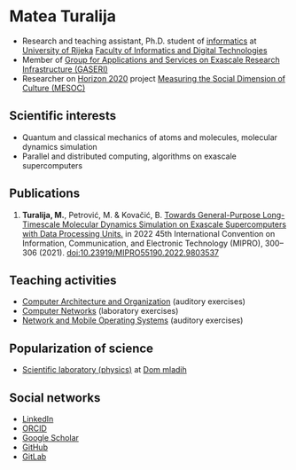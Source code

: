 # Matea Turalija

- Research and teaching assistant, Ph.D. student of [informatics](https://www.inf.uniri.hr/en/study-programmes/university-postgraduate-doctoral-study-informatics) at [University of Rijeka](https://uniri.hr/en/) [Faculty of Informatics and Digital Technologies](https://www.inf.uniri.hr/en/)
- Member of [Group for Applications and Services on Exascale Research Infrastructure (GASERI)](https://group.miletic.net/en/)
- Researcher on [Horizon 2020](https://cordis.europa.eu/project/id/870935) project [Measuring the Social Dimension of Culture (MESOC)](https://mesoc-project.eu/)

## Scientific interests

- Quantum and classical mechanics of atoms and molecules, molecular dynamics simulation
- Parallel and distributed computing, algorithms on exascale supercomputers

## Publications

1. **Turalija, M.**, Petrović, M. & Kovačić, B. [Towards General-Purpose Long-Timescale Molecular Dynamics Simulation on Exascale Supercomputers with Data Processing Units.](https://ieeexplore.ieee.org/document/9803537) in 2022 45th International Convention on Information, Communication, and Electronic Technology (MIPRO), 300–306 (2021). [doi:10.23919/MIPRO55190.2022.9803537](https://doi.org/10.23919/MIPRO55190.2022.9803537)

## Teaching activities

- [Computer Architecture and Organization](https://group.miletic.net/hr/nastava/kolegiji/AOR/) (auditory exercises)
- [Computer Networks](https://group.miletic.net/hr/nastava/kolegiji/RM/) (laboratory exercises)
- [Network and Mobile Operating Systems](https://group.miletic.net/hr/nastava/kolegiji/MMOS/) (auditory exercises)

## Popularization of science

- [Scientific laboratory (physics)](https://dom-mladih.hr/aktivnosti/) at [Dom mladih](https://dom-mladih.hr/)

## Social networks

- [LinkedIn](https://www.linkedin.com/in/mateaturalija/)
- [ORCID](https://orcid.org/0000-0002-0109-1245)
- [Google Scholar](https://scholar.google.com/citations?user=C03KugcAAAAJ)
- [GitHub](https://github.com/MateaTuralija)
- [GitLab](https://gitlab.com/MateaTuralija)
